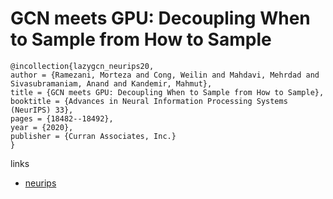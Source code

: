 # GCN meets GPU: Decoupling When to Sample from How to Sample

```
@incollection{lazygcn_neurips20,
author = {Ramezani, Morteza and Cong, Weilin and Mahdavi, Mehrdad and Sivasubramaniam, Anand and Kandemir, Mahmut},
title = {GCN meets GPU: Decoupling When to Sample from How to Sample},
booktitle = {Advances in Neural Information Processing Systems (NeurIPS) 33},
pages = {18482--18492},
year = {2020},
publisher = {Curran Associates, Inc.}
}
```

links
- [neurips](https://papers.nips.cc//paper/2020/hash/d714d2c5a796d5814c565d78dd16188d-Abstract.html)
